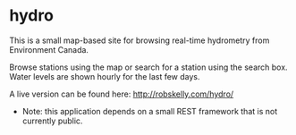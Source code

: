 # hydro

This is a small map-based site for browsing real-time hydrometry from Environment Canada.

Browse stations using the map or search for a station using the search box. Water levels are shown hourly for the last few days.

A live version can be found here: http://robskelly.com/hydro/

* Note: this application depends on a small REST framework that is not currently public. 

